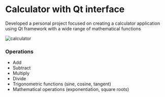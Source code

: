 # Calculator with Qt interface

Developed a personal project focused on creating a calculator application using Qt framework with a wide range of mathematical functions

![calculator](https://github.com/FeelNostalgic/Calculator-Qt/assets/62141854/3f7910cb-2eef-4977-a68f-6c98611beffb)

### Operations
- Add
- Subtract
- Multiply
- Divide
- Trigonometric functions (sine, cosine, tangent)
- Mathematical operations (exponentiation, square roots)
